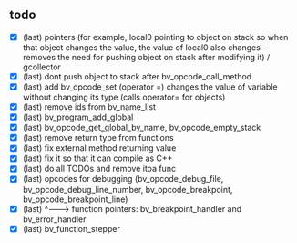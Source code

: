 ## todo

- [x] (last) pointers (for example, local0 pointing to object on stack so when that object changes the value, the value of local0 also changes - removes the need for pushing object on stack after modifying it) / gcollector
- [x] (last) dont push object to stack after bv_opcode_call_method
- [x] (last) add bv_opcode_set (operator =) changes the value of variable without changing its type (calls operator= for objects)
- [x] (last) remove ids from bv_name_list
- [x] (last) bv_program_add_global
- [x] (last) bv_opcode_get_global_by_name, bv_opcode_empty_stack
- [x] (last) remove return type from functions
- [x] (last) fix external method returning value
- [x] (last) fix it so that it can compile as C++
- [x] (last) do all TODOs and remove itoa func
- [x] (last) opcodes for debugging (bv_opcode_debug_file, bv_opcode_debug_line_number, bv_opcode_breakpoint, bv_opcode_breakpoint_line)
- [x] (last) ^---> function pointers: bv_breakpoint_handler and bv_error_handler
- [x] (last) bv_function_stepper